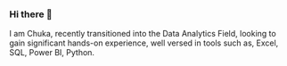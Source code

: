 ### Hi there 👋

I am Chuka, recently transitioned into the Data Analytics Field, looking to gain significant hands-on experience, well versed in tools such as, Excel, SQL, Power BI, Python.
